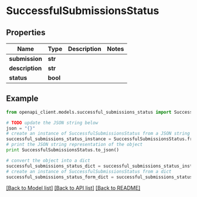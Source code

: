 # SuccessfulSubmissionsStatus


## Properties
Name | Type | Description | Notes
------------ | ------------- | ------------- | -------------
**submission** | **str** |  | 
**description** | **str** |  | 
**status** | **bool** |  | 

## Example

```python
from openapi_client.models.successful_submissions_status import SuccessfulSubmissionsStatus

# TODO update the JSON string below
json = "{}"
# create an instance of SuccessfulSubmissionsStatus from a JSON string
successful_submissions_status_instance = SuccessfulSubmissionsStatus.from_json(json)
# print the JSON string representation of the object
print SuccessfulSubmissionsStatus.to_json()

# convert the object into a dict
successful_submissions_status_dict = successful_submissions_status_instance.to_dict()
# create an instance of SuccessfulSubmissionsStatus from a dict
successful_submissions_status_form_dict = successful_submissions_status.from_dict(successful_submissions_status_dict)
```
[[Back to Model list]](../README.md#documentation-for-models) [[Back to API list]](../README.md#documentation-for-api-endpoints) [[Back to README]](../README.md)


